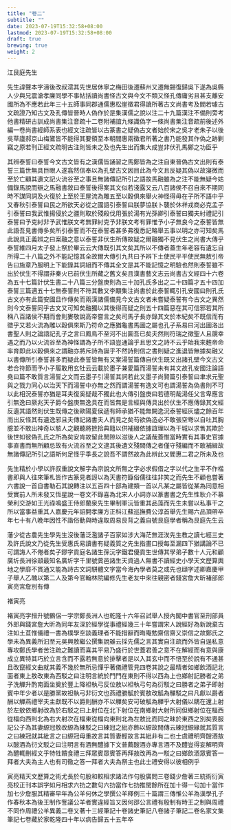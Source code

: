 ```yaml
---
title: "卷二"
subtitle: ""
date: 2023-07-19T15:32:58+08:00
lastmod: 2023-07-19T15:32:58+08:00
draft: true
brewing: true
weight: 2
---
```



江艮庭先生

先生諱聲本字濤後改叔澐其先世居休寧之梅田後遷蘇州又遷無錫復歸吳下遂為吳縣人少與兄震滄孝廉同學不事帖括讀尚書怪古文與今文不類又怪孔傳庸劣且甚支離安國所為不應若此年三十五師事同郡通儒惠松崖徵君得讀所著古文尚書考及閻若璩古文疏證乃知古文及孔傳皆晉時人偽作於是集漢儒之說以注二十九篇漢注不備則旁考他書精研古訓成尚書集注音疏十二卷附補誼九條識偽字一條尚書集注音疏前後述外編一卷尚書經師系表也經文注疏皆以古篆書之疑偽古文者始於宋之吳才老朱子以後吳草廬郝京山梅鷟皆不能得其要領至本朝閻惠兩徵君所著之書乃能發其作偽之跡剿竊之原若刊正經文疏明古注則皆未之及也先生出而集大成豈非伏孔馬鄭之功臣乎

其辨泰誓曰泰誓今文古文皆有之漢儒皆誦習之馬鄭皆為之注自東晉偽古文出則有泰誓三篇世無具巨眼人遂翕然信奉以為孔壁古文因目此為今文且反疑其偽以故寖微而至於亡顧其遺文記火流谷至之事且無諸傳記所引之語故馬融雖為之注不能無疑今姑備錄馬說而辯之馬融書敘曰泰誓後得案其文似若淺露又云八百諸侯不召自來不期同時不謀同詞及火復於上至於王屋流為雕五至以穀俱來舉火神怪得毋在子所不語中乎又春秋引泰誓曰民之所欲天必從之國語引泰誓曰朕夢協朕卜襲於休祥戎商必克孟子引泰誓曰我武惟揚侵於之疆則取於殘殺伐用張於湯有光孫卿引泰誓曰獨夫紂禮記引泰誓曰予克紂非予武惟朕文考無罪紂克予非朕文考有罪惟予小子無良今之泰誓皆無此語吾見書傳多矣所引泰誓而不在泰誓者甚多弗復悉記略舉五事以明之亦可知矣馬此說具正義辨之曰案融之意以泰誓非伏生所傳故疑之爾融獨不見伏生之尚書大傳乎泰誓維四月太子發上祭於畢云云大傳既引其文矣其所以不傳者蓋生年老容有遺忘自所得二十八篇之外不能記憶其全故爾大傳引九共曰予辨下土使民平平使民無敖引帝告曰施章乃服明上下能錄其詞組而不傳其全文是其不能記憶之明驗也然則泰誓雖不出於伏生不得謂非秦火已前伏生所藏之舊文矣且漢書藝文志云尚書古文經四十六卷為五十七篇計伏生書二十八篇三分盤庚則為三十加孔氏多出之二十四篇才五十四加泰誓三篇適五十七無泰誓則不符其數又李顒集注尚書於此泰誓輒引孔安國曰則孔氏古文亦有此篇安國且作傳矣而兩漢諸儒備見今文古文者未嘗疑泰誓有今古文之異然則今文泰誓同乎古文又可知矣融獨以其後得而疑之則五十四篇惡在其可信邪若其所稱八百諸侯不期而會則婁敬說高帝嘗言之矣司馬子長亦錄其文於本紀矣不既信而有徵乎又若火流為雕以穀俱來斯乃符命之應猶龜書馬圖之屬也孔子系易曰河出圖洛出書聖人則之論語記孔子之言曰鳳鳥不至河不出圖吾已矣夫然則符瑞之徵聖人且覬幸遇之而乃以火流谷至為神怪謂為子所不語豈通論乎且思文之詩不云乎貽我來麰帝命率育即此以穀俱來之謂融亦將斥詩為誕乎不然詩則信之書則疑之進退皆無據矣融又以書傳所引泰誓甚多而疑此泰誓皆無有又案湯誓篇傳自伏生既又出諸孔壁今文古文若合符節而予小子履敢用玄牡云云載於墨子兼愛篇而湯誓未有其文故孔安國注論語堯曰篇不敢質言湯誓之文而云墨子引湯誓其詞若此又墨子尚賢篇引泰誓曰聿求元聖與之戮力同心以治天下而湯誓中亦無之然而謂湯誓有逸文可也謂湯誓為偽書則不可以此相況泰誓亦猶是耳夫復奚疑哉不獨此也大傳引盤庚曰若德明哉湯任父言卑應言引無逸曰厥兆天子爵今盤庚無逸具在而皆無是言經與傳具出於伏生不應傳錄其文經反遺其語然則伏生既傳之後歐陽夏侯遞有師承猶不能無闕逸況泰誓經灰燼之餘百年而出反怪其有遺逸邪且夫傳記諸書夫人而見之矣苟欲偽造必不敢張空弮以自吐其胸臆並不敢出神奇以駭人之觀聽將摭拾典籍以供補綴依據誼理以為干城以求售其欺於後世如彼偽孔氏之所為矣安肯故留此閒隙以滋後人之議哉蓋惟當時實有其事史官據事直書而無所顧忌故有火流谷至之文逮其後遺文殘闕傳之者僅守殘編而不敢補緝故無諸傳記所引之語斯何足怪乎季長之說吾不謂然故為此辨此又閻惠二君之所未及也

先生精於小學以許叔重說文解字為宗說文所無之字必求假借之字以代之生平不作楷書即與人往來筆札皆作古篆見者訝以為天書符籙俗儒往往非笑之而先生不顧也嘗著六書說一首自書勒石其說轉注以五百四十部為建類一首以凡某之屬皆從某為同意相受實前人所未發又恆星說一卷文不錄喜為北宋人小詞亦以篆書書之先生性耿介不慕榮利交游如王光祿鳴盛王侍郎蘭泉先生畢制軍沅皆重其品藻而先生未嘗以私事干之所以當事益重其人嘉慶元年詔開孝廉方正科江蘇巡撫費公淳首舉先生賜六品頂帶卒年七十有八晚年因性不諧俗動與時違取周易艮背之義自號艮庭學者稱為艮庭先生云

藩少從古農先生學先生沒後藩泛濫諸子百家如涉大海茫無涯涘先生教之讀七經三史及許氏說文乃從先生受惠氏易讀書有疑義質之先生指畫口授每至漏四下猶講論不已可謂誨人不倦者矣子鏐字貢庭名諸生孫沅字鐵君優貢生世傳其學弟子數十人元和顧廣圻長洲徐頲最知名廣圻字千里號薲邑諸生天資過人無書不讀經史小學天文歷算輿地之學靡不貫通又能為詩古文詞駢體文字當今海內學者莫之或先也頲字述卿嘉慶甲子舉人乙醜以第二人及第今官翰林院編修先生老友中來往親密者錢宮詹大昕褚部郎寅亮宮詹別有傳

褚寅亮

褚寅亮字搢升號鶴侶一字宗鄭長洲人也乾隆十六年召試舉人授內閣中書官至刑部員外郎與錢宮詹大昕為同年友深於經學從事禮經幾三十年嘗謂宋人說經好為新說棄古注如土苴惟儀禮一書為樸學空談義理者不能措辭而晦庵勉齋信齋又崇信之故鄭氏之學未為異義所汩至元吳興敖繼公撰集說雖云採先儒之言其實自注疏而外皆自逞私意專攻鄭氏學者苦注疏之難讀而喜其平易乃盛行於世蓋君善之意不在解經而有意與康成立異特其巧於立言含而不露若無意於排擊者是以入其玄中而不悟至於說有不通甚且改竄經文曲就其義不幾於無所忌憚乎著儀禮管見四卷其說之最精者如鄉飲酒記北面者東上敖改東為西駁之曰注明言統於門門在東則不得以西為上也鄉射記勝者之弟子洗觶升酌南面坐奠於豐上降袒執弓反位敖以袒執弓句為衍駁之曰勝者之弟子即射賓中年少者以是勝黨故袒執弓非衍文也燕禮勝觚於賓敖改觚為觶駁之曰凡獻以爵者酬以觶燕禮宰夫主獻既不以爵則酬亦不以觶矣安可破觚為觶乎大射儀以耦在還上射於左敖依鄉射改為於右駁之曰上射位在北下射位在南鄉射大射所同但鄉射位在楅西從楅向西則北為右大射次在楅東從楅向東則北為左敖比而同之昧於東西之別矣喪服記公子為其妻縓冠敖改縓為練駁之曰練冠之紕亦飾以縓故閒傳云練冠縓緣就其質言之曰練冠就其紕言之曰縓冠母重故言其質妻輕故言其紕非有二也士虞禮明齊醙酒敖以醙酒為衍文駁之曰注明言有酒無醴據下文普薦醙酒亦專言酒不及醴豈得妄解明齊為醴輒刪經文乎特牲饋食禮三拜眾賓眾賓答再拜敖改再為一駁之曰鄉飲酒眾賓答一拜者大夫為主人也有司徹之答一拜者大夫為祭主也此士禮安得以彼相例乎

寅亮精天文歷算之術尤長於句股和較相求諸法作句股廣問三卷錢少詹著三統術衍寅亮校正刊本誤字如月相求六扐之數句六扐當作七扐推閏餘所在加十得一句加十當作加七少詹服其精審早年為公羊何休之學撰公羊釋例三十篇謂三傳惟公羊為漢學孔子作春秋本為後王制作訾議公羊者實違經旨又因何邵公言禮有殷制有時王之制與周禮不同作周禮公羊異義二卷又著十三經筆記十卷諸史筆記八卷諸子筆記二卷名家文集筆記七卷藏於家乾隆四十年以病告歸五十五年卒